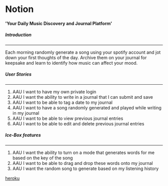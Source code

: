 # Notion 

####     'Your Daily Music Discovery and Journal Platform' 

##### Introduction 
----
Each morning randomly generate a song using your spotify account and jot down your first thoughts of the day. Archive them on your journal for keepsake and learn to identify how music can affect your mood. 

##### User Stories
___
1. AAU I want to have my own private login 
2. AAU I want the ability to write in a journal that I can submit and save 
3. AAU I want to be able to tag a date to my journal 
4. AAU I want to have a song randomly generated and played while writing in my journal
5. AAU I want to be able to view previous journal entries
6. AAU I want to be able to edit and delete previous journal entries 


##### Ice-Box features 
___
1. AAU I want the ability to turn on a mode that generates words for me based on the key of the song 
2. AAU I want to be able to drag and drop these words onto my journal 
3. AAU I want the random song to generate based on my listening history

[heroku](https://notion-sei.herokuapp.com/)
